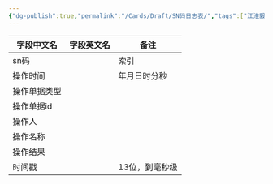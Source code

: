 ```yaml
---
{"dg-publish":true,"permalink":"/Cards/Draft/SN码日志表/","tags":["江淮毅昌/蝶创I-MES/MES"]}
---
```




| **字段中文名** | **字段英文名** | **备注**   |
| --------- | --------- | -------- |
| sn码       |           | 索引       |
| 操作时间      |           | 年月日时分秒   |
| 操作单据类型    |           |          |
| 操作单据id    |           |          |
| 操作人       |           |          |
| 操作名称      |           |          |
| 操作结果      |           |          |
| 时间戳       |           | 13位，到毫秒级 |
